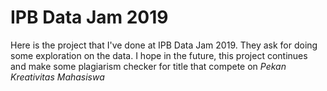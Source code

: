 # IPB Data Jam 2019
Here is the project that I've done at IPB Data Jam 2019. They ask for doing some exploration on the data. I hope in the future, this project continues and make some plagiarism checker for title that compete on _Pekan Kreativitas Mahasiswa_
